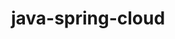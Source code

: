 ---
title: java-spring-cloud
registryType: instrumentation
tags:
  - opentracing
  - Java
repo: https://github.com/opentracing-contrib/java-spring-cloud
license: Apache License 2.0
description: Distributed tracing for Spring Boot, Cloud and other Spring projects
authors: OpenTracing Contributors
---